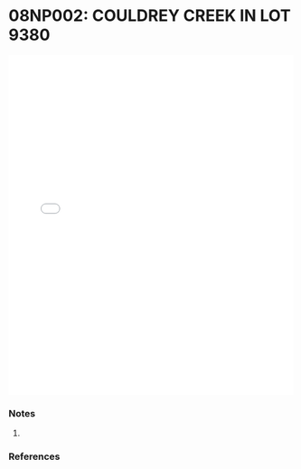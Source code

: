 # 08NP002: COULDREY CREEK IN LOT 9380

<iframe src="/_static/stations/08NP002_fdc.html" width="100%" height="600" frameborder="0"></iframe>

### Notes
1. 

### References

